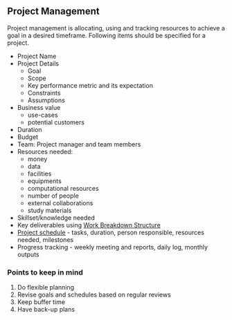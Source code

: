 ## Project Management

Project management is allocating, using and tracking resources to achieve a goal in a desired timeframe. Following items should be specified 
for a project.

- Project Name
- Project Details
  * Goal
  * Scope
  * Key performance metric and its expectation
  * Constraints
  * Assumptions
- Business value
  * use-cases
  * potential customers
- Duration
- Budget
- Team: Project manager and team members
- Resources needed:
  * money
  * data
  * facilities
  * equipments
  * computational resources
  * number of people
  * external collaborations
  * study materials
- Skillset/knowledge needed
- Key deliverables using [Work Breakdown Structure](https://www.workamajig.com/blog/guide-to-work-breakdown-structures-wbs)
- [Project schedule](https://www.teamgantt.com/blog/gantt-chart-example) - tasks, duration, person responsible, resources needed, milestones
- Progress tracking - weekly meeting and reports, daily log, monthly outputs

### Points to keep in mind
1. Do flexible planning
2. Revise goals and schedules based on regular reviews
3. Keep buffer time
4. Have back-up plans
